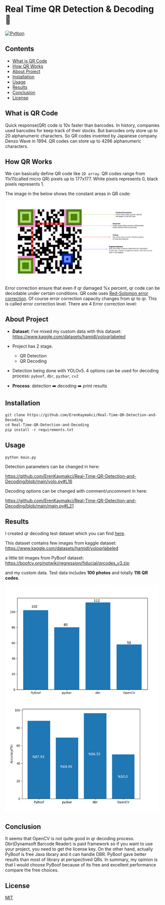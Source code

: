 # Real Time QR Detection & Decoding 🚀
<a href='https://www.python.org/' target="_blank"><img alt='Python' src='https://img.shields.io/badge/Made_With Python-100000?style=for-the-badge&logo=Python&logoColor=white&labelColor=3774A7&color=FFD445'/></a>
<a href='https://github.com/ErenKaymakci/Real-Time-QR-Detection-and-Decoding/blob/main/LICENSE' target="_blank"><img alt='' src='https://img.shields.io/badge/MIT_Lıcense-100000?style=for-the-badge&logo=&logoColor=white&labelColor=3774A7&color=000000'/></a>

## Contents   
- [What is QR Code](#what-is-qr-code)
- [How QR Works](#how-qr-works)
- [About Project](#about-project)
- [Installation](#installation)
- [Usage](#usage)
- [Results](#results)
- [Conclusion](#conclusion)
- [License](#license)

## What is QR Code
Quick response(QR) code is 10x faster than barcodes. In history, companies used barcodes for keep track of their stocks. But barcodes only store up to 20 alphanumeric characters. So QR codes invented by Japanese company Denzo Wave in 1994. QR codes can store up to 4296 alphanumeric characters.

## How QR Works
We can basically define QR code like `2D array`. QR codes range from 11x11(called micro QR) pixels up to 177x177. White pixels represents 0, black pixels represents 1. 

The image in the below shows the constant areas in QR code:

![image](/imgs/explained.png)


Error correction ensure that even if qr damaged %x percent, qr code can be decodable under certain conditions. QR code uses [Red-Solomon error correction](https://en.wikipedia.org/wiki/Reed%E2%80%93Solomon_error_correction). Of course error correction capacity changes from qr to qr. This is called error correction level. There are 4 Error correction level:




## About Project
- **Dataset**: I've mixed my custom data with this dataset: 
https://www.kaggle.com/datasets/hamidl/yoloqrlabeled

- Project has 2 stage. 
   - QR Detection
   - QR Decoding 
 
- Detection being done with YOLOv5. 4 options can be used for decoding process: `pyboof`, `dbr`, `pyzbar`, `cv2` 
- **Process**: detection ➡️ decoding ➡️ print results

## Installation
```
git clone https://github.com/ErenKaymakci/Real-Time-QR-Detection-and-Decoding
cd Real-Time-QR-Detection-and-Decoding
pip install -r requirements.txt
```
## Usage
`python main.py`

Detection parameters can be changed in here: 

https://github.com/ErenKaymakci/Real-Time-QR-Detection-and-Decoding/blob/main/yolo.py#L16

Decoding options can be changed with comment/uncomment in here: 

https://github.com/ErenKaymakci/Real-Time-QR-Detection-and-Decoding/blob/main/main.py#L21

## Results
I created qr decoding test dataset which you can find [here](https://github.com/ErenKaymakci/Real-Time-QR-Detection-and-Decoding/blob/main/test-data/data.zip).

This dataset contains few images from kaggle dataset: https://www.kaggle.com/datasets/hamidl/yoloqrlabeled

a little bit images from PyBoof dataset: https://boofcv.org/notwiki/regression/fiducial/qrcodes_v3.zip

and my custom data. Test data includes **100 photos** and totally **116 QR codes**. 

<p float="left">
  <img src="/imgs/result.png" width="500" />
  <img src="/imgs/result2.png" width="500" /> 
</p>

## Conclusion
It seems that OpenCV is not quite good in qr decoding process. Dbr(Dynamsoft Barcode Reader) is paid framework so if you want to use your project, you need to get the license key. On the other hand, actually PyBoof is free Java library and it can handle DBR. PyBoof gave better results than most of library at perspectived QRs. In summary, my opinion is that I would choose PyBoof because of its free and excellent performance compare the free choices.

## License
[MIT](https://github.com/ErenKaymakci/Real-Time-QR-Detection-and-Decoding/blob/main/LICENSE)

